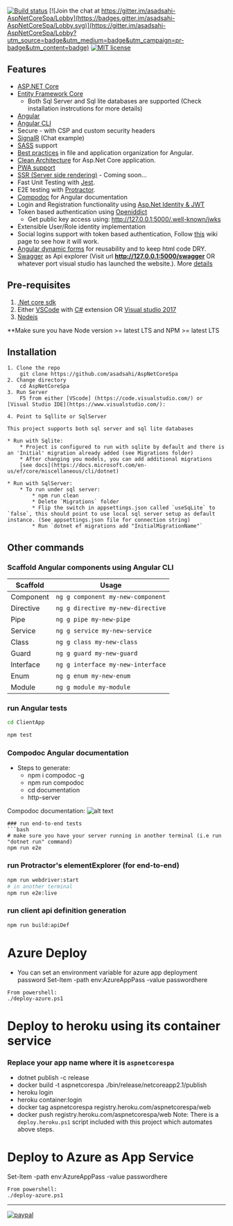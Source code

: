 [![Build status](https://asadsahi.visualstudio.com/_apis/public/build/definitions/a1519ab8-9104-47eb-96cc-6c37519c8b69/7/badge)](https://asadsahi.visualstudio.com/playground/_build/index?context=allDefinitions&path=%5C&definitionId=7&_a=completed)
[![Join the chat at https://gitter.im/asadsahi-AspNetCoreSpa/Lobby](https://badges.gitter.im/asadsahi-AspNetCoreSpa/Lobby.svg)](https://gitter.im/asadsahi-AspNetCoreSpa/Lobby?utm_source=badge&utm_medium=badge&utm_campaign=pr-badge&utm_content=badge)
[![MIT license](http://img.shields.io/badge/license-MIT-brightgreen.svg)](http://opensource.org/licenses/MIT)

## Features

* [ASP.NET Core](http://www.dot.net/)
* [Entity Framework Core](https://docs.efproject.net/en/latest/)
    * Both Sql Server and Sql lite databases are supported (Check installation instrcutions for more details)
* [Angular](https://angular.io/)
* [Angular CLI](https://cli.angular.io/)
* Secure - with CSP and custom security headers
* [SignalR](https://github.com/aspnet/SignalR/) (Chat example)
* [SASS](http://sass-lang.com/) support
* [Best practices](https://angular.io/docs/ts/latest/guide/style-guide.html) in file and application organization for Angular.
* [Clean Architecture](https://github.com/ardalis/CleanArchitecture) for Asp.Net Core application.
* [PWA support](https://developers.google.com/web/progressive-web-apps/)
* [SSR (Server side rendering)](https://angular.io/guide/universal) - Coming soon...
* Fast Unit Testing with [Jest](https://facebook.github.io/jest/).
* E2E testing with [Protractor](http://www.protractortest.org).
* [Compodoc](https://compodoc.github.io/compodoc/) for Angular documentation
* Login and Registration functionality using [Asp.Net Identity & JWT](https://docs.asp.net/en/latest/security/authentication/identity.html)
* Token based authentication using [Openiddict](https://github.com/openiddict/openiddict-core)
     * Get public key access using: http://127.0.0.1:5000/.well-known/jwks
* Extensible User/Role identity implementation
* Social logins support with token based authentication, Follow [this](https://github.com/asadsahi/AspNetCoreSpa/wiki/Social-Login-Setup) wiki page to see how it will work.
* [Angular dynamic forms](https://angular.io/docs/ts/latest/cookbook/dynamic-form.html) for reusability and to keep html code DRY.
* [Swagger](http://swagger.io/) as Api explorer (Visit url **http://127.0.0.1:5000/swagger** OR whatever port visual studio has launched the website.). More [details](https://github.com/domaindrivendev/Swashbuckle.AspNetCore)
 
## Pre-requisites

1. [.Net core sdk](https://www.microsoft.com/net/core#windows)
2. Either [VSCode](https://code.visualstudio.com/) with [C#](https://marketplace.visualstudio.com/items?itemName=ms-vscode.csharp) extension OR [Visual studio 2017](https://www.visualstudio.com/)
3. [Nodejs](https://nodejs.org/en/)

**Make sure you have Node version >= latest LTS and NPM >= latest LTS

## Installation
```
1. Clone the repo
    git clone https://github.com/asadsahi/AspNetCoreSpa
2. Change directory
    cd AspNetCoreSpa
3. Run Server
    F5 from either [VScode] (https://code.visualstudio.com/) or [Visual Studio IDE](https://www.visualstudio.com/):

4. Point to Sqllite or SqlServer
    
This project supports both sql server and sql lite databases

* Run with Sqlite:
    * Project is configured to run with sqlite by default and there is an 'Initial' migration already added (see Migrations folder)
    * After changing you models, you can add additional migrations 
    [see docs](https://docs.microsoft.com/en-us/ef/core/miscellaneous/cli/dotnet)

* Run with SqlServer:
    * To run under sql server:
        * npm run clean
        * Delete `Migrations` folder
        * Flip the switch in appsettings.json called `useSqLite` to `false`, this should point to use local sql server setup as default instance. (See appsettings.json file for connection string)
        * Run `dotnet ef migrations add "InitialMigrationName"`

```

## Other commands

### Scaffold Angular components using Angular CLI

Scaffold  | Usage
---       | ---
Component | `ng g component my-new-component`
Directive | `ng g directive my-new-directive`
Pipe      | `ng g pipe my-new-pipe`
Service   | `ng g service my-new-service`
Class     | `ng g class my-new-class`
Guard     | `ng g guard my-new-guard`
Interface | `ng g interface my-new-interface`
Enum      | `ng g enum my-new-enum`
Module    | `ng g module my-module`

### run Angular tests
```bash
cd ClientApp

npm test
```
### Compodoc Angular documentation
 * Steps to generate:
    * npm i compodoc -g
    * npm run compodoc
    * cd documentation
    * http-server

Compodoc documentation: ![alt text](compodoc.jpg "compodoc documentation")

```
### run end-to-end tests
```bash
# make sure you have your server running in another terminal (i.e run "dotnet run" command)
npm run e2e
```
### run Protractor's elementExplorer (for end-to-end)
```bash
npm run webdriver:start
# in another terminal
npm run e2e:live
```
### run client api definition generation
```bash
npm run build:apiDef
```
# Azure Deploy
* You can set an environment variable for azure app deployment password
Set-Item -path env:AzureAppPass -value passwordhere
```
From powershell:
./deploy-azure.ps1
```
# Deploy to heroku using its container service
### Replace your app name where it is `aspnetcorespa`
* dotnet publish -c release
* docker build -t aspnetcorespa ./bin/release/netcoreapp2.1/publish
* heroku login
* heroku container:login
* docker tag aspnetcorespa registry.heroku.com/aspnetcorespa/web
* docker push registry.heroku.com/aspnetcorespa/web
Note: There is a `deploy.heroku.ps1` script included with this project which automates above steps.

# Deploy to Azure as App Service
Set-Item -path env:AzureAppPass -value passwordhere
```
From powershell:
./deploy-azure.ps1
```

---

[![paypal](https://www.paypalobjects.com/en_US/i/btn/btn_donateCC_LG.gif)](https://www.paypal.com/cgi-bin/webscr?cmd=_s-xclick&hosted_button_id=RB7XESV8CP7GW)

